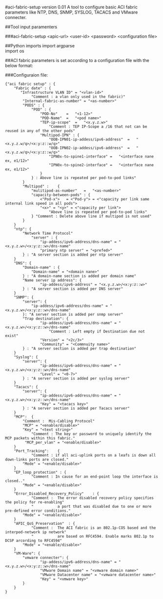 #aci-fabric-setup version 0.01
A tool to configure basic ACI fabric parameters like NTP, DNS, SNMP, SYSLOG, TACACS and VMware connecter.
##Tool input paramenters

###aci-fabric-setup \<apic-url> \<user-id> \<password> \<configuration file>##Python imports
import argparse  
import os##ACI fabric parameters is set according to a configuration file with the below format:
###Configuraion file:

	{"aci fabric setup" : {
		"Fabric date" : {
		   "Infrastructure VLAN ID" = "<vlan-id>"
		   		"Comment : a vlan only used in the fabric)"
		   	"Internal-fabric-as-number" = "<as-number>" 
			"PODS" : {
				"POD" : {
					"POD-No"	=	"<1-12>"
					"POD-Name"	=	"<pod name>"
					"TEP-ip-scope"	=	"<x.y.z.w>"
						"Comment : TEP IP-Scope a /16 that not can be reused in any of the other pods"
					"Multipod-IPN" : {
						"OOB-IPN01-ip-addess/ipv6-address"	=	"<x.y.z.w/q>/<x:y:z::w/q>"
						"OOB-IPN02-ip-addess/ipv6-address"	=	"<x.y.z.w/q>/<x:y:z::w/q>"
						"IPN0x-to-spine1-interface"	=	"<interface nane ex, e1/12>"
						"IPN0x-to-spine2-interface"	=	"<interface nane ex, e1/12>"
					} 
				} : Above line is repeated per pod-to-pod links"
			}
			"Multipod" :	{
			  	"mulitipod-as-number"	=	"<as-number>" 
				"capacity-between-pods" : { 
					<"Pod-x">	= <"Pod-y">	= <"capacity per link same internal link speed in all pods">
					"<x>" = "<y>" = <"capacity per link">
						"Above line is repeated per pod-to-pod links"
				} "Comment : Delete above line if multipod is not used"
			}
		}
		"ntp": {
			"Network Time Protocol"
				"server" : { 
      				"ip-addess/ipv6-address/dns-name" = "<x.y.z.w>/<x:y:z::w>/dns-name"
      				"primary ntp server" = "<prefed>"
      		} : "A server section is added per ntp server"
     	}
		"DNS": {
			"Domain-name" : {
				"Domain-name" = "<domain nane>"
			} : "A domain-name section is added per domain name"
			"Name server ip address": { 
      				"ip-addess/ipv6-address" = "<x.y.z.w>/<x:y:z::w>"
    		} : "A server section is added per DNS server"
    	}
    	"SNMP": {
			"server": { 
      			"ip-addess/ipv6-address/dns-name" = "<x.y.z.w>/<x:y:z::w>/dns-name"
    		}: "A server section is added per snmp server"
			"Trap destination": {
      				"ip-addess/ipv6-address/dns-name" = "<x.y.z.w>/<x:y:z::w>/dns-name"
						"Comment : Left empty if Destination due not exist"
					"Version" = "<2c/3>"
					"Community" = "<Commnuity name>"
    		} : "A server section is added per trap destination"
    	}
		"Syslog": {
			"server": { 
      				"ip-addess/ipv6-address/dns-name" = "<x.y.z.w>/<x:y:z::w>/dns-name"
					"Level" = "<0-7>"
    		} : "A server section is added per syslog server"
    	}
		"Tacacs": {
			"server": { 
      				"ip-addess/ipv6-address/dns-name" = "<x.y.z.w>/<x:y:z::w>/dns-name"
					"Key" = "<tacacs key>"
    		} : "A server section is added per Tacacs server"
    	} 
		"MCP":	{
			"Comment :  Mis-Cabling Protocol" 
			"MCP" = "<enable/disable>"
			"Key" = "<text string>"
				"Comment : The key or password to uniquely identify the MCP packets within this fabric."
			 "MCP_per_vlan" = "<enable/disable>"
		}
		"Port_Tracking":	{
				"Comment : if all aci-uplink ports on a leafs is down all down-links ports are closed."
			"Mode" = "<enable/disable>"
		}
		"EP_loop_protection" : {
				"Comment : In cause for an end-point loop the interface is closed.."
			"Mode" = "<enable/disable>"
		}
		"Error_Disabled_Recovery_Policy"	: {
				"Comment : 	The error disabled recovery policy specifies the policy for re-enabling"
				"			a port that was disabled due to one or more pre-defined error conditions."
			"Mode" = "<enable/disable>"
		}
 		"APIC_QoS_Preservation"	 : {
				"Comment :	The ACI fabric is an 802.1p-COS based and the interpod-network ip network"
				"			are based on RFC4594. Enable marks 802.1p to DCSP arcording to RFC4594"
			"Mode" = "<enable/disable>"
		}	
		"VM-Ware": {
			"vmware connecter": { 
      				"ip-addess/ipv6-address/dns-name" = "<x.y.z.w>/<x:y:z::w>/dns-name"
					"VMware Domain name" = "<vmware domain name>"
					"VMware Datacenter name" = "<vmware datacenter name>"
					"Key" = "<vmware key>"
    		}
    	}
    }